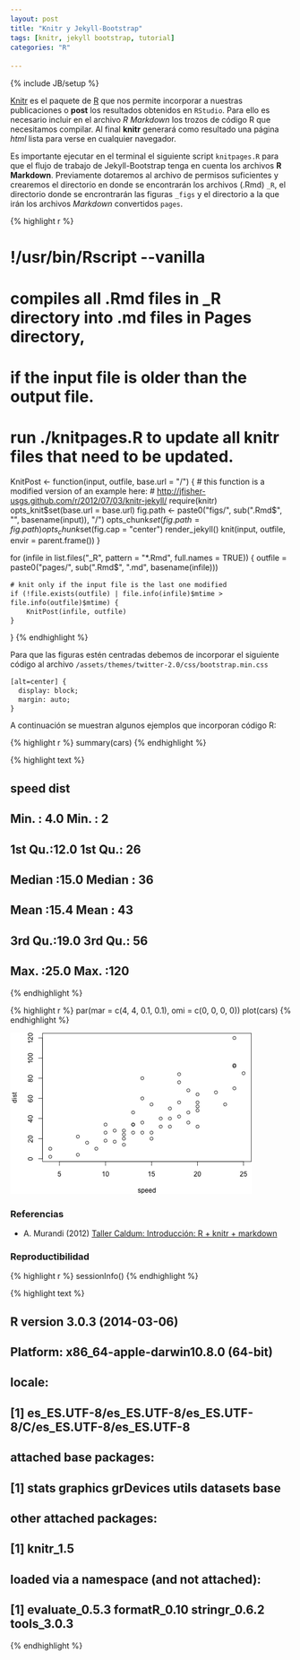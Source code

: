 ```yaml
---
layout: post
title: "Knitr y Jekyll-Bootstrap"
tags: [knitr, jekyll bootstrap, tutorial]
categories: "R"

---
```

{% include JB/setup %}

[Knitr](http://yihui.name/knitr/) es el paquete de [R](http://www.r-project.org/) que nos permite incorporar a nuestras publicaciones o **post** los resultados obtenidos en `RStudio`. Para ello es necesario incluir en el archivo *R Markdown* los trozos de código R que necesitamos compilar.  Al final **knitr** generará como resultado una página *html* lista para verse en cualquier navegador.

Es importante ejecutar en el terminal el siguiente script `knitpages.R` para que el flujo de trabajo de Jekyll-Bootstrap tenga en cuenta los archivos **R Markdown**. Previamente dotaremos al archivo de permisos suficientes y crearemos el directorio en donde se encontrarán los archivos (.Rmd) `_R`, el directorio donde se encrontrarán las figuras `_figs` y el directorio a la que irán los archivos *Markdown* convertidos `pages`. 


{% highlight r %}
# !/usr/bin/Rscript --vanilla

# compiles all .Rmd files in _R directory into .md files in Pages directory,
# if the input file is older than the output file.

# run ./knitpages.R to update all knitr files that need to be updated.

KnitPost <- function(input, outfile, base.url = "/") {
    # this function is a modified version of an example here:
    # http://jfisher-usgs.github.com/r/2012/07/03/knitr-jekyll/
    require(knitr)
    opts_knit$set(base.url = base.url)
    fig.path <- paste0("figs/", sub(".Rmd$", "", basename(input)), "/")
    opts_chunk$set(fig.path = fig.path)
    opts_chunk$set(fig.cap = "center")
    render_jekyll()
    knit(input, outfile, envir = parent.frame())
}

for (infile in list.files("_R", pattern = "*.Rmd", full.names = TRUE)) {
    outfile = paste0("pages/", sub(".Rmd$", ".md", basename(infile)))
    
    # knit only if the input file is the last one modified
    if (!file.exists(outfile) | file.info(infile)$mtime > file.info(outfile)$mtime) {
        KnitPost(infile, outfile)
    }
}
{% endhighlight %}


Para que las figuras estén centradas debemos de incorporar el siguiente código al archivo `/assets/themes/twitter-2.0/css/bootstrap.min.css`

    [alt=center] {
      display: block;
      margin: auto;
    }

A continuación se muestran algunos ejemplos que incorporan código R:

{% highlight r %}
summary(cars)
{% endhighlight %}



{% highlight text %}
##      speed           dist    
##  Min.   : 4.0   Min.   :  2  
##  1st Qu.:12.0   1st Qu.: 26  
##  Median :15.0   Median : 36  
##  Mean   :15.4   Mean   : 43  
##  3rd Qu.:19.0   3rd Qu.: 56  
##  Max.   :25.0   Max.   :120
{% endhighlight %}



{% highlight r %}
par(mar = c(4, 4, 0.1, 0.1), omi = c(0, 0, 0, 0))
plot(cars)
{% endhighlight %}

![center](/figs/2014-05-20-Knitr-y-Jekyll/fig1.png) 


### Referencias

- A. Murandi (2012) [Taller Caldum: Introducción: R + knitr + markdown](http://fobos.inf.um.es/R/introknitr/introknitrs.html#(1))

### Reproductibilidad


{% highlight r %}
sessionInfo()
{% endhighlight %}



{% highlight text %}
## R version 3.0.3 (2014-03-06)
## Platform: x86_64-apple-darwin10.8.0 (64-bit)
## 
## locale:
## [1] es_ES.UTF-8/es_ES.UTF-8/es_ES.UTF-8/C/es_ES.UTF-8/es_ES.UTF-8
## 
## attached base packages:
## [1] stats     graphics  grDevices utils     datasets  base     
## 
## other attached packages:
## [1] knitr_1.5
## 
## loaded via a namespace (and not attached):
## [1] evaluate_0.5.3 formatR_0.10   stringr_0.6.2  tools_3.0.3
{% endhighlight %}

